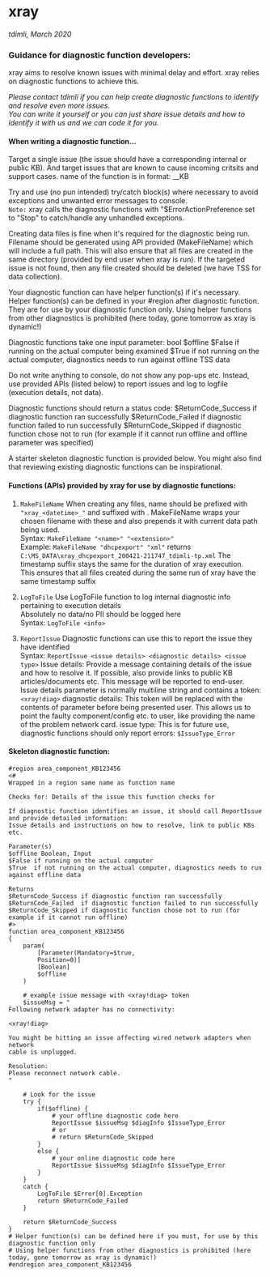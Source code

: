 # xray 
*tdimli, March 2020*

### Guidance for diagnostic function developers:
 
xray aims to resolve known issues with minimal delay and effort.
xray relies on diagnostic functions to achieve this. 

*Please contact tdimli if you can help create diagnostic functions to identify and resolve even more issues.  
You can write it yourself or you can just share issue details and how to identify it with us and we can code it for you.*

#### When writing a diagnostic function...

Target a single issue (the issue should have a corresponding internal or public KB). And target issues that are known to cause incoming critsits and support cases.
name of the function is in format: <tech area>_<component>_KB<issue id>

Try and use (no pun intended) try/catch block(s) where necessary to avoid exceptions and unwanted error messages to console.  
`Note:` xray calls the diagnostic functions with "$ErrorActionPreference set to "Stop" to catch/handle any unhandled exceptions.

Creating data files is fine when it's required for the diagnostic being run.
Filename should be generated using API provided (MakeFileName) which will include a full path. 
This will also ensure that all files are created in the same directory (provided by end user when xray is run).
If the targeted issue is not found, then any file created should be deleted (we have TSS for data collection).

Your diagnostic function can have helper function(s) if it's necessary. 
Helper function(s) can be defined in your #region after diagnostic function. They are for use by your diagnostic function only. 
Using helper functions from other diagnostics is prohibited (here today, gone tomorrow as xray is dynamic!)

Diagnostic functions take one input parameter: bool $offline 
$False if running on the actual computer being examined
$True  if not running on the actual computer, diagnostics needs to run against offline TSS data 

Do not write anything to console, do not show any pop-ups etc. Instead, use provided APIs (listed below) to report issues and log to logfile (execution details, not data).

Diagnostic functions should return a status code:
$ReturnCode_Success if diagnostic function ran successfully
$ReturnCode_Failed  if diagnostic function failed to run successfully
$ReturnCode_Skipped if diagnostic function chose not to run (for example if it cannot run offline and offline parameter was specified)

A starter skeleton diagnostic function is provided below. 
You might also find that reviewing existing diagnostic functions can be inspirational.

#### Functions (APIs) provided by xray for use by diagnostic functions:

1. `MakeFileName`
When creating any files, name should be prefixed with `"xray_<datetime>_"` and suffixed with <hostname>.
MakeFileName wraps your chosen filename with these and also prepends it with current data path being used.  
Syntax: `MakeFileName "<name>" "<extension>"`  
Example: `MakeFileName "dhcpexport" "xml"` returns `C:\MS_DATA\xray_dhcpexport_200421-211747_tdimli-tp.xml`
The timestamp suffix stays the same for the duration of xray execution.  
This ensures that all files created during the same run of xray have the same timestamp suffix

2. `LogToFile`
Use LogToFile function to log internal diagnostic info pertaining to execution details  
Absolutely no data/no PII should be logged here  
Syntax: `LogToFile <info>`  

3. `ReportIssue`
Diagnostic functions can use this to report the issue they  have identified  
Syntax: `ReportIssue <issue details> <diagnostic details> <issue type>`
Issue details: Provide a message containing details of the issue and how to resolve it. If possible, also provide links to public KB articles/documents etc. This message will be reported to end-user.
Issue details parameter is normally multiline string and contains a token: `<xray!diag>`
diagnostic details: This token will be replaced with the contents of <diagnostic details> parameter before being presented user. This allows us to point the faulty component/config etc. to user, like providing the name of the problem network card.
issue type: This is for future use, diagnostic functions should only report errors: `$IssueType_Error`

#### Skeleton diagnostic function:
```
#region area_component_KB123456
<#
Wrapped in a region same name as function name
 
Checks for: Details of the issue this function checks for 

If diagnostic function identifies an issue, it should call ReportIssue and provide detailed information:
Issue details and instructions on how to resolve, link to public KBs etc.
 
Parameter(s)
$offline Boolean, Input
$False if running on the actual computer
$True  if not running on the actual computer, diagnostics needs to run against offline data 

Returns 
$ReturnCode_Success if diagnostic function ran successfully
$ReturnCode_Failed  if diagnostic function failed to run successfully
$ReturnCode_Skipped if diagnostic function chose not to run (for example if it cannot run offline)
#>
function area_component_KB123456
{
    param(
        [Parameter(Mandatory=$true,
        Position=0)]
        [Boolean]
        $offline
    )
    
    # example issue message with <xray!diag> token
    $issueMsg = "
Following network adapter has no connectivity:

<xray!diag>

You might be hitting an issue affecting wired network adapters when network
cable is unplugged.

Resolution:
Please reconnect network cable.
"

    # Look for the issue
    try {
        if($offline) {
            # your offline diagnostic code here
            ReportIssue $issueMsg $diagInfo $IssueType_Error
            # or 
            # return $ReturnCode_Skipped
        }
        else {
            # your online diagnostic code here
            ReportIssue $issueMsg $diagInfo $IssueType_Error
        }
    }
    catch {
        LogToFile $Error[0].Exception
        return $ReturnCode_Failed
    }

    return $ReturnCode_Success
}
# Helper function(s) can be defined here if you must, for use by this diagnostic function only
# Using helper functions from other diagnostics is prohibited (here today, gone tomorrow as xray is dynamic!)
#endregion area_component_KB123456
```
